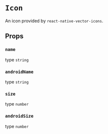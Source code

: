 `Icon`
====================

An icon provided by `react-native-vector-icons`.

Props
-----

### `name`
type `string`

### `androidName`
type `string`

### `size`
type `number`

### `androidSize`
type `number`
